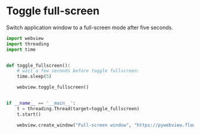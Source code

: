 # Toggle full-screen

Switch application window to a full-screen mode after five seconds.

``` python
import webview
import threading
import time


def toggle_fullscreen():
    # wait a few seconds before toggle fullscreen:
    time.sleep(5)

    webview.toggle_fullscreen()


if __name__ == '__main__':
    t = threading.Thread(target=toggle_fullscreen)
    t.start()

    webview.create_window("Full-screen window", "https://pywebview.flowrl.com/hello")
```
